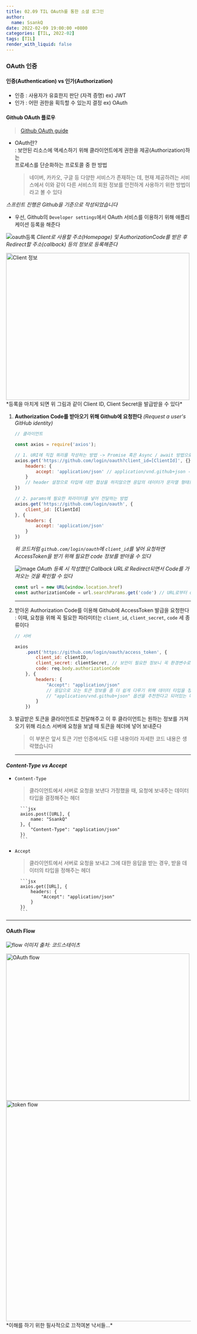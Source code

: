 ```yaml
---
title: 02.09 TIL OAuth를 통한 소셜 로그인
author:
  name: SsankQ
date: 2022-02-09 19:00:00 +0800
categories: [TIL, 2022-02]
tags: [TIL]
render_with_liquid: false
---
```


### OAuth 인증

#### 인증(Authentication) vs 인가(Authorization)
  - 인증 : 사용자가 유효한지 판단 (자격 증명) ex) JWT
  - 인가 : 어떤 권한을 획득할 수 있는지 결정 ex) OAuth

#### Github OAuth 플로우

> [Github OAuth guide](https://docs.github.com/en/developers/apps/building-oauth-apps/authorizing-oauth-apps)

- OAuth란?  
    : 보안된 리소스에 액세스하기 위해 클라이언트에게 권한을 제공(Authorization)하는  
    프로세스를 단순화하는 프로토콜 중 한 방법
    > 네이버, 카카오, 구글 등 다양한 서비스가 존재하는 데, 현재 제공하려는 서비스에서 이와 같이 다른 서비스의 회원 정보를 
    > 안전하게 사용하기 위한 방법이라고 볼 수 있다

*스프린트 진행은 Github을 기준으로 작성되었습니다*

- 우선, Github의 `Developer settings`에서 OAuth 서비스를 이용하기 위해 애플리케이션 등록을 해준다

![oauth등록](https://user-images.githubusercontent.com/89354370/153236247-2429907a-d46f-4087-a257-6ce6cfa54ce9.png)
*Client로 사용할 주소(Homepage) 및 AuthorizationCode를 받은 후 Redirect할 주소(callback) 등의 정보로 등록해준다*

<img src="https://user-images.githubusercontent.com/89354370/153235728-64ba81a5-4305-4ddc-a770-87eda28be8bb.png" width=500px height=400px alt="Client 정보">
*등록을 마치게 되면 위 그림과 같이 Client ID, Client Secret을 발급받을 수 있다*


1. **Authorization Code를 받아오기 위해 Github에 요청한다** *(Request a user's GitHub identity)*

    ```jsx
    // 클라이언트

    const axios = require('axios');

    // 1. URI에 직접 쿼리를 작성하는 방법 -> Promise 혹은 Async / await 방법으로 요청한 데이터를 확인할 수 있다
    axios.get('https://github.com/login/oauth?client_id=[ClientId]', {}, {
        headers: {
            accept: 'application/json' // application/vnd.github+json - 공식문서에서는 이 타입을 추천한다고 나와있다
        }
        // header 설정으로 타입에 대한 협상을 하지않으면 응답의 데이터가 문자열 형태로 오는 것으로 기본값이 설정되어 있다
    })

    // 2. params에 필요한 파라미터를 넣어 전달하는 방법
    axios.get('https://github.com/login/oauth', {
        client_id: [ClientId]
    }, {
        headers: {
            accept: 'application/json'
        }
    })
    ```

    *위 코드처럼 `github.com/login/oauth`에 `client_id`를 넣어 요청하면 AccessToken을 받기 위해 필요한 code 정보를 받아올 수 있다*

    ![image](https://user-images.githubusercontent.com/89354370/153237470-baceb495-fcd3-4a3d-a75d-a9238f973588.png)
    *OAuth 등록 시 작성했던 Callback URL로 Redirect되면서 Code를 가져오는 것을 확인할 수 있다*

    ```jsx
    const url = new URL(window.location.href)
    const authorizationCode = url.searchParams.get('code') // URL로부터 code 정보를 가져오자
    ```
    

    ---

2. 받아온 Authorization Code를 이용해 Github에 AccessToken 발급을 요청한다  
    : 이때, 요청을 위해 꼭 필요한 파라미터는 `client_id`, `client_secret`, `code` 세 종류이다

    ```jsx
    // 서버

    axios
        .post('https://github.com/login/oauth/access_token', {
            client_id: clientID,
            client_secret: clientSecret, // 보안이 필요한 정보니 꼭 환경변수로 설정하여 감춰주자
            code: req.body.authorizationCode
        }, {
            headers: {
                "Accept": "application/json" 
                // 응답으로 오는 토큰 정보를 좀 더 쉽게 다루기 위해 데이터 타입을 정해주자
                // "application/vnd.github+json" 옵션을 추천한다고 되어있는 데 추후에 알아보자
            }
        })
    ```

3. 발급받은 토큰을 클라이언트로 전달해주고 이 후 클라이언트는 원하는 정보를 가져오기 위해 리소스 서버에 요청을 보낼 때 토큰을 헤더에 넣어 보내준다  

    > 이 부분은 앞서 토큰 기반 인증에서도 다룬 내용이라 자세한 코드 내용은 생략했습니다

    ---


#### ***Content-Type vs Accept***

- `Content-Type`  
    > 클라이언트에서 서버로 요청을 보낸다 가정했을 때, 요청에 보내주는 데이터 타입을 결정해주는 헤더

        ```jsx
        axios.post([URL], {
            name: "SsankQ"
        }, {
            "Content-Type": "application/json"
        })
        ```

- `Accept`  
    > 클라이언트에서 서버로 요청을 보내고 그에 대한 응답을 받는 경우, 받을 데이터의 타입을 정해주는 헤더

        ```jsx
        axios.get([URL], {
            headers: {
                "Accept": "application/json"
            }
        })
        ```

---

#### OAuth Flow

![flow](https://user-images.githubusercontent.com/89354370/153241604-0bfcc3bc-24a9-463a-9306-cc5059f16882.png)
*이미지 출처: 코드스테이츠*

<img src="https://user-images.githubusercontent.com/89354370/153220127-a5b965e2-6897-46bd-81d8-5579db29b3fc.png" width=500px height=400px alt="OAuth flow">
<img src="https://user-images.githubusercontent.com/89354370/153220408-40d0d963-d480-4f7a-9ba1-4e5d0b319136.png" width=700px height=600px alt="token flow">
*이해를 하기 위한 필사적으로 끄적여본 낙서들...*

